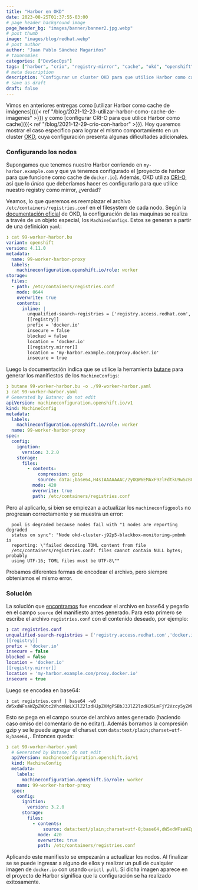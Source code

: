 ```yaml
---
title: "Harbor en OKD"
date: 2023-08-25T01:37:55-03:00
# page header background image
page_header_bg: "images/banner/banner2.jpg.webp"
# post thumb
image: "images/blog/redhat.webp"
# post author
author: "Juan Pablo Sánchez Magariños"
# taxonomies
categories: ["DevSecOps"]
tags: ["harbor", "crio", "registry-mirror", "cache", "okd", "openshift", "redhat"]
# meta description
description: "Configurar un cluster OKD para que utilice Harbor como cache de imágenes"
# save as draft
draft: false
---
```


Vimos en anteriores entregas como [utilizar Harbor como cache de imágenes]({{< ref "/blog/2021-12-23-utilizar-harbor-como-cache-de-imagenes" >}})
y como [configurar CRI-O para que utilice Harbor como cache]({{< ref "/blog/2021-12-29-crio-con-harbor" >}}).
Hoy queremos mostrar el caso específico para lograr el mismo comportamiento en
un cluster [OKD](https://www.okd.io/), cuya configuración presenta algunas
dificultades adicionales.

### Configurando los nodos

Supongamos que tenemos nuestro Harbor corriendo en `my-harbor.example.com` y que
ya tenemos configurado el [proyecto de harbor para que funcione como cache de
`docker.io`]. Además, OKD utiliza [CRI-O](https://cri-o.io/), así que lo *único*
que deberíamos hacer es configurarlo para que utilice nuestro registry como
mirror, ¿verdad?

Veamos, lo que queremos es reemplazar el archivo
`/etc/containers/registries.conf` en el filesystem de cada nodo. Según la
[documentación oficial](https://docs.okd.io/4.11/post_installation_configuration/machine-configuration-tasks.html#using-machineconfigs-to-change-machines)
de OKD, la configuración de las maquinas se realiza a través de un objeto
especial, los `MachineConfigs`. Estos se generan a partir de una definición
`yaml`:

```yaml
❯ cat 99-worker-harbor.bu
variant: openshift
version: 4.11.0
metadata:
  name: 99-worker-harbor-proxy
  labels:
    machineconfiguration.openshift.io/role: worker
storage:
  files:
  - path: /etc/containers/registries.conf
    mode: 0644
    overwrite: true
    contents:
      inline: |
        unqualified-search-registries = ['registry.access.redhat.com', 'docker.io']
        [[registry]]
        prefix = 'docker.io'
        insecure = false
        blocked = false
        location = 'docker.io'
        [[registry.mirror]]
        location = 'my-harbor.example.com/proxy.docker.io'
        insecure = true
```

Luego la documentación indica que se utilice la herramienta [butane](https://coreos.github.io/butane/)
para generar los manifiestos de los `MachineConfigs`:

```yaml
❯ butane 99-worker-harbor.bu -o ./99-worker-harbor.yaml
❯ cat 99-worker-harbor.yaml
# Generated by Butane; do not edit
apiVersion: machineconfiguration.openshift.io/v1
kind: MachineConfig
metadata:
  labels:
    machineconfiguration.openshift.io/role: worker
  name: 99-worker-harbor-proxy
spec:
  config:
    ignition:
      version: 3.2.0
    storage:
      files:
        - contents:
            compression: gzip
            source: data:;base64,H4sIAAAAAAAC/2yOQW6EMAxF9zlFdtkU9wScBGVhEgNWQ0ztRILbV5VK2xnN8uk9W7/Xz46FF6Y8GKGmbVBa2ZoymR/9FH7wAkyJzEApb9ggyR7efMiSPkiBJUQ3TXcbozuUFj79+D9xXI1SV/KjX7AYubl8y/zLRRI2lvp09/cZdlYVjfEhve2woc6iYFTREFaZAfX9UDkveD2jaSf3FQAA//95sGm0BQEAAA==
          mode: 420
          overwrite: true
          path: /etc/containers/registries.conf
```

Pero al aplicarlo, si bien se empiezan a actualizar los `machineconfigpools` no
progresan correctamente y se muestra un error:

```console
  pool is degraded because nodes fail with "1 nodes are reporting degraded
  status on sync": "Node okd-cluster-j92p5-blackbox-monitoring-pmbmh is
  reporting: \"failed decoding TOML content from file
  /etc/containers/registries.conf: files cannot contain NULL bytes; probably
  using UTF-16; TOML files must be UTF-8\"" 
```

Probamos diferentes formas de encodear el archivo, pero siempre obteníamos el mismo error.

### Solución

La solución que [encontramos](https://openshift.tips/registries/) fue encodear
el archivo en base64 y pegarlo en el campo `source` del manifiesto antes
generado. Para esto primero se escribe el archivo `registries.conf` con el
contenido deseado, por ejemplo:

```lua
❯ cat registries.conf
unqualified-search-registries = ['registry.access.redhat.com','docker.io']
[[registry]]
prefix = 'docker.io'
insecure = false
blocked = false
location = 'docker.io'
[[registry.mirror]]
location = 'my-harbor.example.com/proxy.docker.io'
insecure = true
```

Luego se encodea en base64:

```console
❯ cat registries.conf | base64 -w0
dW5xdWFsaWZpZWQtc2VhcmNoLXJlZ2lzdHJpZXMgPSBbJ3JlZ2lzdHJ5LmFjY2Vzcy5yZWRoYXQuY29tJywnZG9ja2VyLmlvJ10KW1tyZWdpc3RyeV1dCnByZWZpeCA9ICdkb2NrZXIuaW8nCmluc2VjdXJlID0gZmFsc2UKYmxvY2tlZCA9IGZhbHNlCmxvY2F0aW9uID0gJ2RvY2tlci5pbycKW1tyZWdpc3RyeS5taXJyb3JdXQpsb2NhdGlvbiA9ICdteS1oYXJib3IuZXhhbXBsZS5jb20vcHJveHkuZG9ja2VyLmlvJwppbnNlY3VyZSA9IHRydWUK%
```

Esto se pega en el campo source del archivo antes generado (haciendo caso omiso
del comentario de no editar). Además borramos la compresión gzip y se le puede
agregar el charset con `data:text/plain;charset=utf-8;base64,`. Entonces queda:

```yaml
❯ cat 99-worker-harbor.yaml
  # Generated by Butane; do not edit
  apiVersion: machineconfiguration.openshift.io/v1
  kind: MachineConfig
  metadata:
    labels:
      machineconfiguration.openshift.io/role: worker
    name: 99-worker-harbor-proxy
  spec:
    config:
      ignition:
        version: 3.2.0
      storage:
        files:
          - contents:
              source: data:text/plain;charset=utf-8;base64,dW5xdWFsaWZpZWQtc2VhcmNoLXJlZ2lzdHJpZXMgPSBbJ3JlZ2lzdHJ5LmFjY2Vzcy5yZWRoYXQuY29tJywnZG9ja2VyLmlvJ10KW1tyZWdpc3RyeV1dCnByZWZpeCA9ICdkb2NrZXIuaW8nCmluc2VjdXJlID0gZmFsc2UKYmxvY2tlZCA9IGZhbHNlCmxvY2F0aW9uID0gJ2RvY2tlci5pbycKW1tyZWdpc3RyeS5taXJyb3JdXQpsb2NhdGlvbiA9ICdteS1oYXJib3IuZXhhbXBsZS5jb20vcHJveHkuZG9ja2VyLmlvJwppbnNlY3VyZSA9IHRydWUK
            mode: 420
            overwrite: true
            path: /etc/containers/registries.conf
```

Aplicando este manifiesto se empezarán a actualizar los nodos. Al finalizar se
se puede ingresar a alguno de ellos y realizar un pull de cualquier imagen de
`docker.io` con usando `crictl pull`. Si dicha imagen aparece en el proyecto de Harbor significa que la configuración se ha realizado exitosamente.
